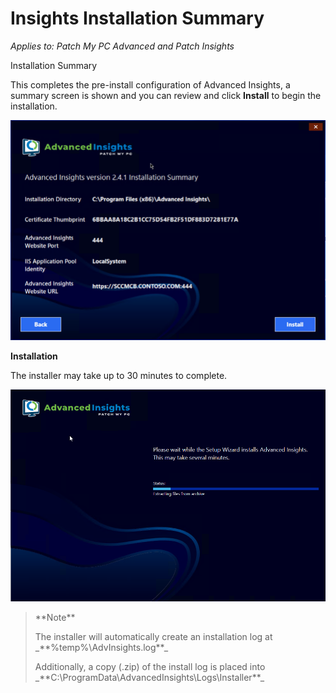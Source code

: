 # Insights Installation Summary

_Applies to: Patch My PC Advanced and Patch Insights_

Installation Summary

This completes the pre-install configuration of Advanced Insights, a summary screen is shown and you can review and click **Install** to begin the installation.

![](/_images/vmconnect_LDvkhQTKhv.png)

**Installation**

The installer may take up to 30 minutes to complete.

![](/_images/10-Installing-(1).png)

> \*\*Note\*\*
>
> The installer will automatically create an installation log at \_\*\*%temp%\AdvInsights.log\*\*\_
>
> Additionally, a copy (.zip) of the install log is placed into \_\*\*C:\ProgramData\AdvancedInsights\Logs\Installer\*\*\_